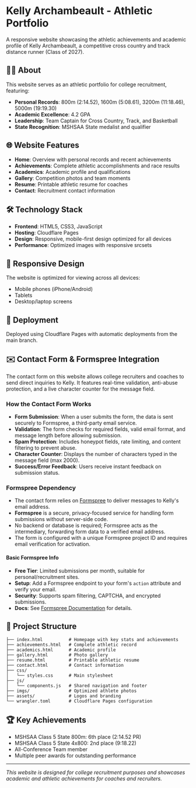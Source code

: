 # Kelly Archambeault - Athletic Portfolio

A responsive website showcasing the athletic achievements and academic profile of Kelly Archambeault, a competitive cross country and track distance runner (Class of 2027).

## 🏃‍♀️ About

This website serves as an athletic portfolio for college recruitment, featuring:

- **Personal Records**: 800m (2:14.52), 1600m (5:08.61), 3200m (11:18.46), 5000m (19:19.30)
- **Academic Excellence**: 4.2 GPA
- **Leadership**: Team Captain for Cross Country, Track, and Basketball
- **State Recognition**: MSHSAA State medalist and qualifier

## 🌐 Website Features

- **Home**: Overview with personal records and recent achievements
- **Achievements**: Complete athletic accomplishments and race results
- **Academics**: Academic profile and qualifications
- **Gallery**: Competition photos and team moments
- **Resume**: Printable athletic resume for coaches
- **Contact**: Recruitment contact information

## 🛠️ Technology Stack

- **Frontend**: HTML5, CSS3, JavaScript
- **Hosting**: Cloudflare Pages
- **Design**: Responsive, mobile-first design optimized for all devices
- **Performance**: Optimized images with responsive srcsets

## 📱 Responsive Design

The website is optimized for viewing across all devices:
- Mobile phones (iPhone/Android)
- Tablets
- Desktop/laptop screens

## 🚀 Deployment

Deployed using Cloudflare Pages with automatic deployments from the main branch.

## ✉️ Contact Form & Formspree Integration

The contact form on this website allows college recruiters and coaches to send direct inquiries to Kelly. It features real-time validation, anti-abuse protection, and a live character counter for the message field.

### How the Contact Form Works
- **Form Submission**: When a user submits the form, the data is sent securely to Formspree, a third-party email service.
- **Validation**: The form checks for required fields, valid email format, and message length before allowing submission.
- **Spam Protection**: Includes honeypot fields, rate limiting, and content filtering to prevent abuse.
- **Character Counter**: Displays the number of characters typed in the message field (max 2000).
- **Success/Error Feedback**: Users receive instant feedback on submission status.

### Formspree Dependency
- The contact form relies on [Formspree](https://formspree.io/) to deliver messages to Kelly's email address.
- **Formspree** is a secure, privacy-focused service for handling form submissions without server-side code.
- No backend or database is required; Formspree acts as the intermediary, forwarding form data to a verified email address.
- The form is configured with a unique Formspree project ID and requires email verification for activation.

#### Basic Formspree Info
- **Free Tier**: Limited submissions per month, suitable for personal/recruitment sites.
- **Setup**: Add a Formspree endpoint to your form's `action` attribute and verify your email.
- **Security**: Supports spam filtering, CAPTCHA, and encrypted submissions.
- **Docs**: See [Formspree Documentation](https://formspree.io/docs/) for details.

## 📁 Project Structure

```
├── index.html          # Homepage with key stats and achievements
├── achievements.html   # Complete athletic record
├── academics.html      # Academic profile
├── gallery.html        # Photo gallery
├── resume.html         # Printable athletic resume
├── contact.html        # Contact information
├── css/
│   └── styles.css      # Main stylesheet
├── js/
│   └── components.js   # Shared navigation and footer
├── imgs/               # Optimized athlete photos
├── assets/             # Logos and branding
└── wrangler.toml       # Cloudflare Pages configuration
```

## 🏆 Key Achievements

- MSHSAA Class 5 State 800m: 6th place (2:14.52 PR)
- MSHSAA Class 5 State 4x800: 2nd place (9:18.22)
- All-Conference Team member
- Multiple peer awards for outstanding performance

---

*This website is designed for college recruitment purposes and showcases academic and athletic achievements for coaches and recruiters.*